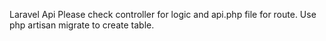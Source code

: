 Laravel Api
Please check controller for logic and api.php file for route.
Use php artisan migrate to create table.

